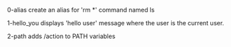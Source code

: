 0-alias create an alias for 'rm *' command named ls

1-hello_you displays  'hello user' message where the user is the current user.

2-path adds /action to PATH variables
 
